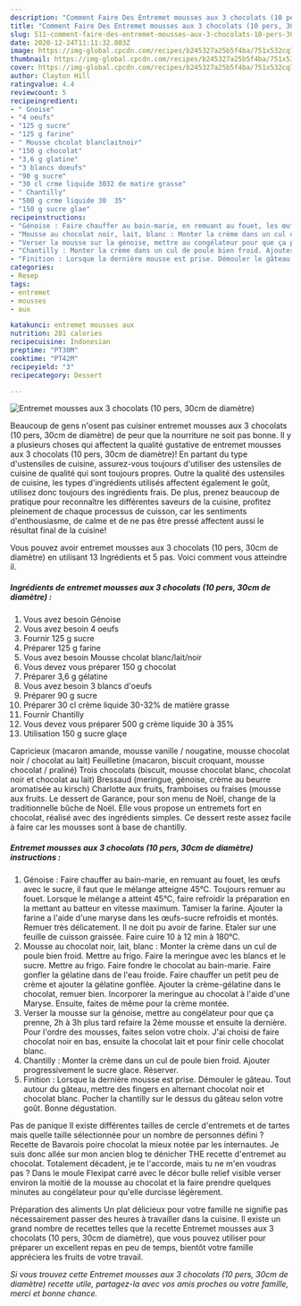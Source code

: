```yaml
---
description: "Comment Faire Des Entremet mousses aux 3 chocolats (10 pers, 30cm de diamètre)"
title: "Comment Faire Des Entremet mousses aux 3 chocolats (10 pers, 30cm de diamètre)"
slug: 511-comment-faire-des-entremet-mousses-aux-3-chocolats-10-pers-30cm-de-diametre
date: 2020-12-24T11:11:32.803Z
image: https://img-global.cpcdn.com/recipes/b245327a25b5f4ba/751x532cq70/entremet-mousses-aux-3-chocolats-10-pers-30cm-de-diametre-photo-principale-de-la-recette.jpg
thumbnail: https://img-global.cpcdn.com/recipes/b245327a25b5f4ba/751x532cq70/entremet-mousses-aux-3-chocolats-10-pers-30cm-de-diametre-photo-principale-de-la-recette.jpg
cover: https://img-global.cpcdn.com/recipes/b245327a25b5f4ba/751x532cq70/entremet-mousses-aux-3-chocolats-10-pers-30cm-de-diametre-photo-principale-de-la-recette.jpg
author: Clayton Hill
ratingvalue: 4.4
reviewcount: 5
recipeingredient:
- " Gnoise"
- "4 oeufs"
- "125 g sucre"
- "125 g farine"
- " Mousse chcolat blanclaitnoir"
- "150 g chocolat"
- "3,6 g glatine"
- "3 blancs doeufs"
- "90 g sucre"
- "30 cl crme liquide 3032 de matire grasse"
- " Chantilly"
- "500 g crme liquide 30  35"
- "150 g sucre glae"
recipeinstructions:
- "Génoise : Faire chauffer au bain-marie, en remuant au fouet, les œufs avec le sucre, il faut que le mélange atteigne 45°C. Toujours remuer au fouet. Lorsque le mélange a atteint 45°C, faire refroidir la préparation en la mettant au batteur en vitesse maximum. Tamiser la farine. Ajouter la farine a l&#39;aide d&#39;une maryse dans les œufs-sucre refroidis et montés. Remuer très délicatement. Il ne doit pu avoir de farine. Etaler sur une feuille de cuisson graissée. Faire cuire 10 à 12 min à 180°C."
- "Mousse au chocolat noir, lait, blanc : Monter la crème dans un cul de poule bien froid. Mettre au frigo. Faire la meringue avec les blancs et le sucre. Mettre au frigo. Faire fondre le chocolat au bain-marie. Faire gonfler la gélatine dans de l&#39;eau froide. Faire chauffer un petit peu de crème et ajouter la gélatine gonflée. Ajouter la crème-gélatine dans le chocolat, remuer bien. Incorporer la meringue au chocolat à l&#39;aide d&#39;une Maryse. Ensuite, faites de même pour la crème montée."
- "Verser la mousse sur la génoise, mettre au congélateur pour que ça prenne, 2h à 3h plus tard refaire la 2ème mousse et ensuite la dernière. Pour l&#39;ordre des mousses, faites selon votre choix. J&#39;ai choisi de faire chocolat noir en bas, ensuite la chocolat lait et pour finir celle chocolat blanc."
- "Chantilly : Monter la crème dans un cul de poule bien froid. Ajouter progressivement le sucre glace. Réserver."
- "Finition : Lorsque la dernière mousse est prise. Démouler le gâteau. Tout autour du gâteau, mettre des fingers en alternant chocolat noir et chocolat blanc. Pocher la chantilly sur le dessus du gâteau selon votre goût. Bonne dégustation."
categories:
- Resep
tags:
- entremet
- mousses
- aux

katakunci: entremet mousses aux 
nutrition: 281 calories
recipecuisine: Indonesian
preptime: "PT30M"
cooktime: "PT42M"
recipeyield: "3"
recipecategory: Dessert

---
```



![Entremet mousses aux 3 chocolats (10 pers, 30cm de diamètre)](https://img-global.cpcdn.com/recipes/b245327a25b5f4ba/751x532cq70/entremet-mousses-aux-3-chocolats-10-pers-30cm-de-diametre-photo-principale-de-la-recette.jpg)

Beaucoup de gens n'osent pas cuisiner entremet mousses aux 3 chocolats (10 pers, 30cm de diamètre) de peur que la nourriture ne soit pas bonne. Il y a plusieurs choses qui affectent la qualité gustative de entremet mousses aux 3 chocolats (10 pers, 30cm de diamètre)! En partant du type d'ustensiles de cuisine, assurez-vous toujours d'utiliser des ustensiles de cuisine de qualité qui sont toujours propres. Outre la qualité des ustensiles de cuisine, les types d'ingrédients utilisés affectent également le goût, utilisez donc toujours des ingrédients frais. De plus, prenez beaucoup de pratique pour reconnaître les différentes saveurs de la cuisine, profitez pleinement de chaque processus de cuisson, car les sentiments d'enthousiasme, de calme et de ne pas être pressé affectent aussi le résultat final de la cuisine!

<!--inarticleads1-->

Vous pouvez avoir entremet mousses aux 3 chocolats (10 pers, 30cm de diamètre) en utilisant 13 Ingrédients et 5 pas. Voici comment vous atteindre il.

##### Ingrédients de entremet mousses aux 3 chocolats (10 pers, 30cm de diamètre) :

1. Vous avez besoin  Génoise
1. Vous avez besoin 4 oeufs
1. Fournir 125 g sucre
1. Préparer 125 g farine
1. Vous avez besoin  Mousse chcolat blanc/lait/noir
1. Vous devez vous préparer 150 g chocolat
1. Préparer 3,6 g gélatine
1. Vous avez besoin 3 blancs d&#39;oeufs
1. Préparer 90 g sucre
1. Préparer 30 cl crème liquide 30-32% de matière grasse
1. Fournir  Chantilly
1. Vous devez vous préparer 500 g crème liquide 30 à 35%
1. Utilisation 150 g sucre glaçe


Capricieux (macaron amande, mousse vanille / nougatine, mousse chocolat noir / chocolat au lait) Feuilletine (macaron, biscuit croquant, mousse chocolat / praliné) Trois chocolats (biscuit, mousse chocolat blanc, chocolat noir et chocolat au lait) Bressaud (meringue, génoise, crème au beurre aromatisée au kirsch) Charlotte aux fruits, framboises ou fraises (mousse aux fruits. Le dessert de Garance, pour son menu de Noël, change de la traditionnelle bûche de Noël. Elle vous propose un entremets fort en chocolat, réalisé avec des ingrédients simples. Ce dessert reste assez facile à faire car les mousses sont à base de chantilly. 

<!--inarticleads2-->

##### Entremet mousses aux 3 chocolats (10 pers, 30cm de diamètre) instructions :

1. Génoise : Faire chauffer au bain-marie, en remuant au fouet, les œufs avec le sucre, il faut que le mélange atteigne 45°C. Toujours remuer au fouet. Lorsque le mélange a atteint 45°C, faire refroidir la préparation en la mettant au batteur en vitesse maximum. Tamiser la farine. Ajouter la farine a l&#39;aide d&#39;une maryse dans les œufs-sucre refroidis et montés. Remuer très délicatement. Il ne doit pu avoir de farine. Etaler sur une feuille de cuisson graissée. Faire cuire 10 à 12 min à 180°C.
1. Mousse au chocolat noir, lait, blanc : Monter la crème dans un cul de poule bien froid. Mettre au frigo. Faire la meringue avec les blancs et le sucre. Mettre au frigo. Faire fondre le chocolat au bain-marie. Faire gonfler la gélatine dans de l&#39;eau froide. Faire chauffer un petit peu de crème et ajouter la gélatine gonflée. Ajouter la crème-gélatine dans le chocolat, remuer bien. Incorporer la meringue au chocolat à l&#39;aide d&#39;une Maryse. Ensuite, faites de même pour la crème montée.
1. Verser la mousse sur la génoise, mettre au congélateur pour que ça prenne, 2h à 3h plus tard refaire la 2ème mousse et ensuite la dernière. Pour l&#39;ordre des mousses, faites selon votre choix. J&#39;ai choisi de faire chocolat noir en bas, ensuite la chocolat lait et pour finir celle chocolat blanc.
1. Chantilly : Monter la crème dans un cul de poule bien froid. Ajouter progressivement le sucre glace. Réserver.
1. Finition : Lorsque la dernière mousse est prise. Démouler le gâteau. Tout autour du gâteau, mettre des fingers en alternant chocolat noir et chocolat blanc. Pocher la chantilly sur le dessus du gâteau selon votre goût. Bonne dégustation.


Pas de panique Il existe différentes tailles de cercle d&#39;entremets et de tartes mais quelle taille sélectionnée pour un nombre de personnes défini ? Recette de Bavarois poire chocolat la mieux notée par les internautes. Je suis donc allée sur mon ancien blog te dénicher THE recette d&#39;entremet au chocolat. Totalement décadent, je te l&#39;accorde, mais tu ne m&#39;en voudras pas ? Dans le moule Flexipat carré avec le décor bulle relief visible verser environ la moitié de la mousse au chocolat et la faire prendre quelques minutes au congélateur pour qu&#39;elle durcisse légèrement. 

<!--inarticleads1-->

<p>
Préparation des aliments Un plat délicieux pour votre famille ne signifie pas nécessairement passer des heures à travailler dans la cuisine. Il existe un grand nombre de recettes telles que la recette Entremet mousses aux 3 chocolats (10 pers, 30cm de diamètre), que vous pouvez utiliser pour préparer un excellent repas en peu de temps, bientôt votre famille appréciera les fruits de votre travail.
</p>

<p>
<i>Si vous trouvez cette Entremet mousses aux 3 chocolats (10 pers, 30cm de diamètre) recette utile, partagez-la avec vos amis proches ou votre famille, merci et bonne chance.</i>
</p>
